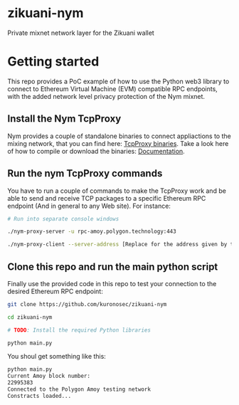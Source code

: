 # zikuani-nym
Private mixnet network layer for the Zikuani wallet

# Getting started

This repo provides a PoC example of how to use the Python web3 library to connect to Ethereum Virtual Machine (EVM) compatible RPC endpoints, with the added network level privacy protection of the Nym mixnet.

## Install the Nym TcpProxy

Nym provides a couple of standalone binaries to connect appliactions to the mixing network, that you can find here: [TcpProxy binaries](https://github.com/nymtech/nym/tree/develop/sdk/rust/nym-sdk/src/tcp_proxy/bin). Take a look here of how to compile or download the binaries: [Documentation](https://nym.com/docs/developers/binaries).

## Run the nym TcpProxy commands

You have to run a couple of commands to make the TcpProxy work and be able to send and receive TCP packages to a specific Ethereum RPC endpoint (And in general to any Web site). For instance:

```bash
# Run into separate console windows

./nym-proxy-server -u rpc-amoy.polygon.technology:443

./nym-proxy-client --server-address [Replace for the address given by the former command]

```

## Clone this repo and run the main python script

Finally use the provided code in this repo to test your connection to the desired Ethereum RPC endpoint:

```bash
git clone https://github.com/kuronosec/zikuani-nym

cd zikuani-nym

# TODO: Install the required Python libraries

python main.py
```

You shoul get something like this:

```bash
python main.py                                                       
Current Amoy block number:
22995383
Connected to the Polygon Amoy testing network
Constracts loaded...
```

